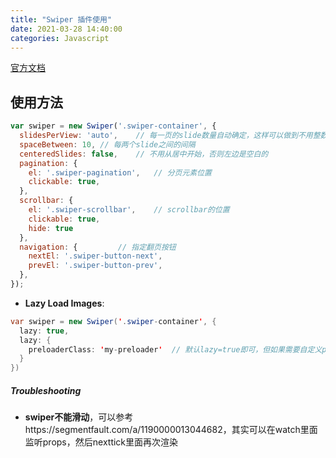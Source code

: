 ```yaml
---
title: "Swiper 插件使用"
date: 2021-03-28 14:40:00
categories: Javascript
---
```


[官方文档](https://swiperjs.com/get-started/)

## 使用方法

```javascript
var swiper = new Swiper('.swiper-container', {
  slidesPerView: 'auto',	// 每一页的slide数量自动确定，这样可以做到不用整数个显示
  spaceBetween: 10,	// 每两个slide之间的间隔
  centeredSlides: false,	// 不用从居中开始，否则左边是空白的
  pagination: {
    el: '.swiper-pagination',	// 分页元素位置
    clickable: true,
  },
  scrollbar: {
    el: '.swiper-scrollbar',	// scrollbar的位置
    clickable: true,
    hide: true
  },
  navigation: {			// 指定翻页按钮
    nextEl: '.swiper-button-next',
    prevEl: '.swiper-button-prev',
  },
});
```

<!--more-->

- **Lazy Load Images**: 

```java
var swiper = new Swiper('.swiper-container', {
  lazy: true,
  lazy: {
    preloaderClass: 'my-preloader'	// 默认lazy=true即可，但如果需要自定义preloader类名需要这样做
  }
})
```

##### Troubleshooting

- **swiper不能滑动**，可以参考https://segmentfault.com/a/1190000013044682，其实可以在watch里面监听props，然后nexttick里面再次渲染





